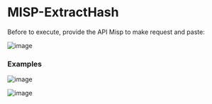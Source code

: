 # MISP-ExtractHash

Before to execute, provide the API Misp to make request and paste:

![image](https://github.com/Jongtek/MISP-ExtractHash/assets/52582035/65041fd7-a16e-48a5-82de-6930d80145e1)


### Examples

![image](https://github.com/Jongtek/MISP-ExtractHash/assets/52582035/ba116209-bddd-4810-bdac-964f7c047949)


![image](https://github.com/Jongtek/MISP-ExtractHash/assets/52582035/c96e43f3-b1c6-49e2-a29a-180db250edc9)

